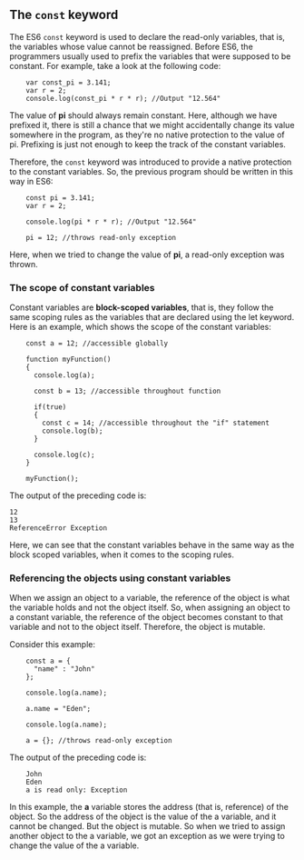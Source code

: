 ## The `const` keyword

The ES6 `const` keyword is used to declare the read-only variables, that is, the variables whose value cannot be reassigned. Before ES6, the programmers usually used to prefix the variables that were supposed to be constant. For example, take a look at the following code:
```
    var const_pi = 3.141;
    var r = 2;
    console.log(const_pi * r * r); //Output "12.564"
```
The value of **pi** should always remain constant. Here, although we have prefixed it, there is still a chance that we might accidentally change its value somewhere in the program, as they're no native protection to the value of pi. Prefixing is just not enough to keep the track of the constant variables.

Therefore, the `const` keyword was introduced to provide a native protection to the constant variables. So, the previous program should be written in this way in ES6:
```
    const pi = 3.141;
    var r = 2;

    console.log(pi * r * r); //Output "12.564"

    pi = 12; //throws read-only exception
```
Here, when we tried to change the value of **pi**, a read-only exception was thrown.

### The scope of constant variables

Constant variables are **block-scoped variables**, that is, they follow the same scoping rules as the variables that are declared using the let keyword. Here is an example, which shows the scope of the constant variables:
```
    const a = 12; //accessible globally

    function myFunction()
    {
      console.log(a);

      const b = 13; //accessible throughout function

      if(true)
      {
        const c = 14; //accessible throughout the "if" statement
        console.log(b);
      }

      console.log(c);
    }

    myFunction();
```
The output of the preceding code is:
```
12
13
ReferenceError Exception
```
Here, we can see that the constant variables behave in the same way as the block scoped variables, when it comes to the scoping rules.

### Referencing the objects using constant variables

When we assign an object to a variable, the reference of the object is what the variable holds and not the object itself. So, when assigning an object to a constant variable, the reference of the object becomes constant to that variable and not to the object itself. Therefore, the object is mutable.

Consider this example:
```
    const a = {
      "name" : "John"
    };

    console.log(a.name);

    a.name = "Eden";

    console.log(a.name);

    a = {}; //throws read-only exception
```
The output of the preceding code is:
```
    John
    Eden
    a is read only: Exception
```
In this example, the **a** variable stores the address (that is, reference) of the object. So the address of the object is the value of the a variable, and it cannot be changed. But the object is mutable. So when we tried to assign another object to the a variable, we got an exception as we were trying to change the value of the a variable.
